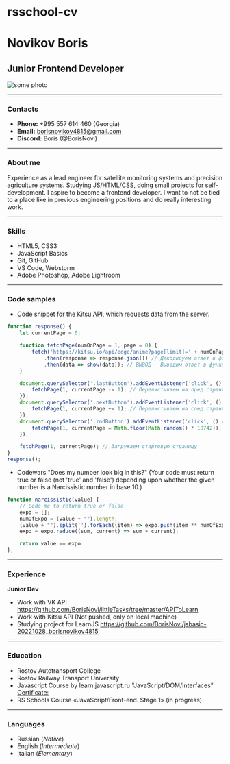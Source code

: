 # rsschool-cv

# Novikov Boris

## Junior Frontend Developer

![some photo](img/photo_cv_BorisNovi.png)

___

### Contacts
* **Phone:** +995 557 614 460 (Georgia)
* **Email:** borisnovikov4815@gmail.com
* **Discord:** Boris (@BorisNovi)

___

### About me
Experience as a lead engineer for satellite monitoring systems and precision agriculture systems. Studying JS/HTML/CSS, doing small projects for self-development. I aspire to become a frontend developer. I want to not be tied to a place like in previous engineering positions and do really interesting work.

___

### Skills
* HTML5, CSS3
* JavaScript Basics
* Git, GitHub
* VS Code, Webstorm
* Adobe Photoshop, Adobe Lightroom

___

### Code samples

* Code snippet for the Kitsu API, which requests data from the server.

```javascript
function response() {
    let currentPage = 0;

    function fetchPage(numOnPage = 1, page = 0) {
        fetch('https://kitsu.io/api/edge/anime?page[limit]=' + numOnPage + '&page[offset]=' + page)
            .then(response => response.json()) // Декодируем ответ в формате json
            .then(data => show(data)); // ВЫВОД - Выводим ответ в функцию show
    }

    document.querySelector('.lastButton').addEventListener('click', () => {
        fetchPage(1, currentPage -= 1); // Перелистываем на пред страницу
    });
    document.querySelector('.nextButton').addEventListener('click', () => {
        fetchPage(1, currentPage += 1); // Перелистываем на след страницу
    });
    document.querySelector('.rndButton').addEventListener('click', () => {
        fetchPage(1, currentPage = Math.floor(Math.random() * 18742)); // Открываем рандомную страницу
    });

    fetchPage(1, currentPage); // Загружаем стартовую страницу
}
response();
```


* Codewars "Does my number look big in this?" (Your code must return true or false (not 'true' and 'false') depending upon whether the given number is a Narcissistic number in base 10.)

```javascript
function narcissistic(value) {
    // Code me to return true or false
    expo = [];
    numOfExpo = (value + "").length;
    (value + "").split('').forEach((item) => expo.push(item ** numOfExpo));
    expo = expo.reduce((sum, current) => sum + current);

    return value == expo
};
```

___

### Experience
**Junior Dev**
* Work with VK API https://github.com/BorisNovi/littleTasks/tree/master/APIToLearn
* Work with Kitsu API (Not pushed, only on local machine)
* Studying project for LearnJS https://github.com/BorisNovi/jsbasic-20221028_borisnovikov4815

___

### Education 
* Rostov Autotransport College 
* Rostov Railway Transport University
* Javascript Course by learn.javascript.ru "JavaScript/DOM/Interfaces" [Certificate:](https://learn.javascript.ru/courses/jsbasic-20221028/borisnovikov4815/en/certificate.jpg)
* RS Schools Course «JavaScript/Front-end. Stage 1» (in progress)

___

### Languages
* Russian (*Native*)
* English (*Intermediate*)
* Italian (*Elementary*)